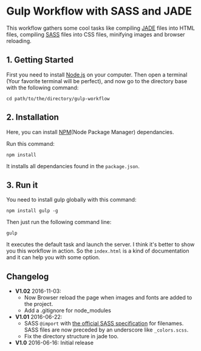 # Gulp Workflow with SASS and JADE
This workflow gathers some cool tasks like compiling [JADE](http://jade-lang.com/ "JADE official website") files into HTML files, compiling [SASS](http://sass-lang.com/ "SASS official website") files into CSS files, minifying images and browser reloading.

## 1\. Getting Started

First you need to install [Node.js](https://nodejs.org/en/ "officiel Nodejs website") on your computer. Then open a terminal (Your favorite terminal will be perfect), and now go to the directory base with the following command:

`cd path/to/the/directory/gulp-workflow`


## 2\. Installation

Here, you can install [NPM](https://www.npmjs.com/ "npmjs official website")(Node Package Manager) dependancies.

Run this command:

`npm install`

It installs all dependancies found in the `package.json`.


## 3\. Run it

You need to install gulp globally with this command:

`npm install gulp -g`

Then just run the following command line:

`gulp`

It executes the default task and launch the server.
I think it's better to show you this workflow in action. So the `index.html` is a kind of documentation and it can help you with some option.

## Changelog
* **V1.02** 2016-11-03:
    * Now Browser reload the page when images and fonts are added to the project.
    * Add a .gitignore for node_modules
* **V1.01** 2016-06-22:
    * SASS `@import` with [the official SASS specification](http://sass-lang.com/guide "SASS Guide") for filenames. SASS files are now preceded by an underscore like `_colors.scss`.
    * Fix the directory structure in jade too.
* **V1.0** 2016-06-16: Initial release
